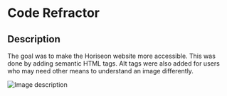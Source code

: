 # Code Refractor 

## Description

The goal was to make the Horiseon website more accessible. This was done by adding semantic HTML tags. Alt tags were also added for users who may need other means to understand an image differently.  




![Image description](homework01/02-Homework/Develop/assets/images/01-html-css-git-homework-demo.png)


